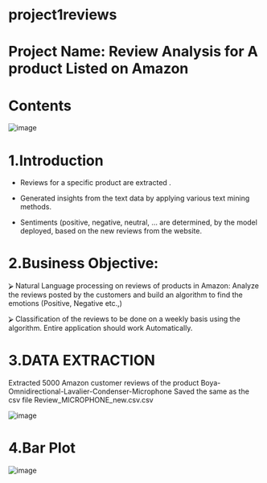 # project1reviews

# Project Name: Review Analysis for A product Listed on Amazon

# Contents

![image](https://user-images.githubusercontent.com/71720761/113471286-0cb3dd80-9479-11eb-856e-d8150a659451.png)


# 1.Introduction

* Reviews for a specific product are extracted . 

* Generated  insights from the text data by applying various text mining methods. 

* Sentiments (positive, negative, neutral, … are determined, by the model deployed, based on the new reviews from the website.  

# 2.Business Objective:

⮚	Natural Language processing on reviews of products in Amazon: Analyze the reviews posted by the customers and build an algorithm to find the emotions (Positive, Negative etc.,)

⮚	Classification of the reviews to be done on a weekly basis using the algorithm. Entire application should work Automatically.

# 3.DATA EXTRACTION

Extracted 5000 Amazon customer reviews of the product Boya-Omnidirectional-Lavalier-Condenser-Microphone
Saved the same as the csv file Review_MICROPHONE_new.csv.csv

![image](https://user-images.githubusercontent.com/71720761/113474730-58718180-948f-11eb-8501-70572642482b.png)

# 4.Bar Plot
![image](https://user-images.githubusercontent.com/71720761/113474796-bb631880-948f-11eb-99a2-4ce08ddee66c.png)
